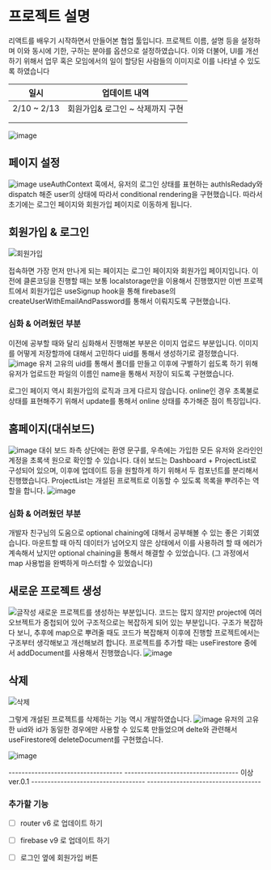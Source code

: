 # 프로젝트 설명 
리액트를 배우기 시작하면서 만들어본 협업 툴입니다. 프로젝트 이름, 설명 등을 설정하며 이와 동시에 기한, 구하는 분야를 옵션으로 설정하였습니다. 
이와 더불어, UI를 개선하기 위해서 업무 혹은 모임에서의 일이 할당된 사람들의 이미지로 이를 나타낼 수 있도록 하였습니다 

|일시  	| 업데이트 내역  	|
|---	|---	|
| 2/10 ~ 2/13 	|  회원가입& 로그인 ~ 삭제까지 구현 	|
|  	|  	|
|  	|  	|


 ![image](https://user-images.githubusercontent.com/87590768/153748316-9f466ac6-12b8-4d54-9617-7cd394b3edd8.png)

## 페이지 설정 
![image](https://user-images.githubusercontent.com/87590768/153748570-6a8b3e42-2006-45c7-bdab-1ce07c0f78be.png)
useAuthContext 훅에서, 유저의 로그인 상태를 표현하는 authIsRedady와 dispatch 해준 user의 상태에 따라서 
conditional rendering을 구현했습니다. 따라서 초기에는 로그인 페이지와 회원가입 페이지로 이동하게 됩니다. 

## 회원가입 & 로그인 

![회원가입](https://user-images.githubusercontent.com/87590768/153748516-21c0d6c5-8573-43cf-bc3d-4ede95a6f16c.gif)

접속하면 가장 먼저 만나게 되는 페이지는 로그인 페이지와 회원가입 페이지입니다. 
이전에 클론코딩을 진행할 때는 보통 localstorage만을 이용해서 진행했지만 
이번 프로젝트에서 회원가입은 useSignup hook을 통해 firebase의 createUserWithEmailAndPassword를 통해서 이뤄지도록 구현했습니다.

### 심화 & 어려웠던 부분 
이전에 공부할 때와 달리 심화해서 진행해본 부분은 이미지 업로드 부분입니다. 이미지를 어떻게 저장할까에 대해서 고민하다 uid를 통해서 생성하기로 결정했습니다. 
![image](https://user-images.githubusercontent.com/87590768/153749047-de26aaee-ed00-4c74-9bb5-12a519893140.png)
유저 고유의 uid를 통해서 폴더를 만들고 이후에 구별하기 쉽도록 하기 위해 유저가 업로드한 파일의 이름인 name을 통해서 저장이 되도록 구현했습니다. 

로그인 페이지 역시 회원가입의 로직과 크게 다르지 않습니다. online인 경우 초록불로 상태를 표현해주기 위해서 update를 통해서 online 상태를 추가해준 점이 특징입니다. 

## 홈페이지(대쉬보드) 
![image](https://user-images.githubusercontent.com/87590768/153749376-55af9aa2-eb64-48db-af55-1e968dfe6c52.png)
대쉬 보드 좌측 상단에는 환영 문구를, 우측에는 가입한 모든 유저와 온라인인 계정을 초록색 원으로 확인할 수 있습니다. 
대쉬 보드는 Dashboard + ProjectList로 구성되어 있으며, 이후에 업데이트 등을 원할하게 하기 위해서 두 컴포넌트를 분리해서 진행했습니다. 
 ProjectList는 개설된 프로젝트로 이동할 수 있도록 목록을 뿌려주는 역할을 합니다. 
 ![image](https://user-images.githubusercontent.com/87590768/153749542-89ccc31a-8990-4be7-a27e-db16f32077d1.png)

### 심화 & 어려웠던 부분 
개발자 친구님의 도움으로 optional chaining에 대해서 공부해볼 수 있는 좋은 기회였습니다. 마운트할 때 아직 데이터가 넘어오지 않은 상태에서 이를 사용하려 할 때 
에러가 계속해서 났지만 optional chaining을 통해서 해결할 수 있었습니다. (그 과정에서 map 사용법을 완벽하게 마스터할 수 있었습니다) 


## 새로운 프로젝트 생성 
![글작성](https://user-images.githubusercontent.com/87590768/153749820-0f393317-7402-487c-bf2c-d21cd5ccfc6a.gif)
새로운 프로젝트를 생성하는 부분입니다. 코드는 많지 않지만 project에 여러 오브젝트가 중첩되어 있어 구조적으로는 복잡하게 되어 있는 부분입니다. 
구조가 복잡하다 보니, 추후에 map으로 뿌려줄 때도 코드가 복잡해져 이후에 진행할 프로젝트에서는 구조부터 생각해보고 개선해보려 합니다. 
프로젝트를 추가할 때는 useFirestore 중에서 addDocument를 사용해서 진행했습니다. 
![image](https://user-images.githubusercontent.com/87590768/153750164-c466bb3d-5282-40fb-8131-f2cf3a9a1aea.png)

## 삭제 
![삭제](https://user-images.githubusercontent.com/87590768/153750363-420b6939-7346-4229-9cdb-33fd6a8f1a43.gif)

그렇게 개설된 프로젝트를 삭제하는 기능 역시 개발하였습니다. 
![image](https://user-images.githubusercontent.com/87590768/153750417-da856973-3ae6-4afb-990d-036574c650a3.png)
유저의 고유한 uid와 id가 동일한 경우에만 사용할 수 있도록 만들었으며 delte와 관련해서 useFirestore에 deleteDocument를 구현했습니다. 

![image](https://user-images.githubusercontent.com/87590768/153750475-797a5d9b-7c9b-491d-96eb-5219f1997a46.png)

----------------------------------- ----------------------------------- 이상 ver.0.1 ----------------------------------- -----------------------------------

### 추가할 기능 
- [ ] router v6 로 업데이트 하기 

- [ ] firebase v9 로 업데이트 하기 

- [ ] 로그인 옆에 회원가입 버튼 
